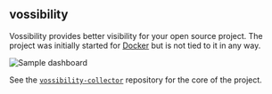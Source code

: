 vossibility
---------------------

Vossibility provides better visibility for your open source project. The project was initially
started for [Docker](https://docker.io) but is not tied to it in any way.

![Sample dashboard](https://github.com/icecrime/vossibility-collector/raw/master/resources/dashboard.png)

See the [`vossibility-collector`](https://github.com/icecrime/vossibility-collector) repository for
the core of the project.
